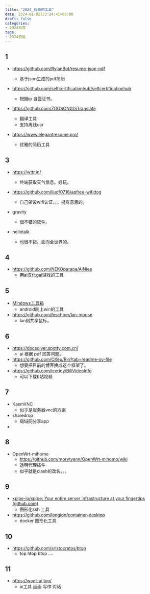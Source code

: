 ```yaml
---
title: "2024_有趣的工具"
date: 2024-01-02T23:24:41+08:00
draft: false
categories:
- 2024日常
tags:
- 2024日常
---
```



## 1

- https://github.com/RylanBot/resume-json-pdf
	- 基于json生成的pdf简历

- https://github.com/selfcertificationhub/selfcertificationhub
	- 根据ip 自签证书。

- https://github.com/ZGGSONG/STranslate
	- 翻译工具
	- 支持离线ocr

- https://www.elegantresume.pro/
	- 优雅的简历工具

## 3

- https://wttr.in/
	- 终端获取天气信息。好玩。
- https://github.com/liudf0716/apfree-wifidog
	- 自己架设wifi认证。。。挺有意思的。

- gravity
	- 很不错的软件。
- hellotalk
	- 也很不错。面向全世界的。

## 4 

- https://github.com/NEKOparapa/AiNiee
	- 用ai汉化gal游戏的工具

## 5

- [Mindows工具箱](https://mindows.cn/)
	- android刷上win的工具
- https://github.com/feschber/lan-mouse
	- lan侧共享鼠标。

## 6
- https://docsolver.spotty.com.cn/
	- ai 根据 pdf 回答问题。
- https://github.com/OXeu/Rin?tab=readme-ov-file
	- 想要把目前的博客换成这个框架了。
- https://github.com/iceriny/BiliVideoInfo
	- 可以下载b站视频 

## 7

- KasmVNC
	- 似乎是服务器vnc的方案 
- sharedrop
	- 局域网分享app
-

## 8

- OpenWrt-mihomo
	- https://github.com/morytyann/OpenWrt-mihomo/wiki
	- 透明代理插件
	- 似乎就是clash的改名。。。

## 9

- [xpipe-io/xpipe: Your entire server infrastructure at your fingertips (github.com)](https://github.com/xpipe-io/xpipe)
	- 图形化ssh 工具
- https://github.com/iongion/container-desktop
	- docker 图形化工具



## 10

- https://github.com/aristocratos/btop
	- top htop btop ....

## 11

- https://want-ai.top/
	- ai工具 画画 写作 对话